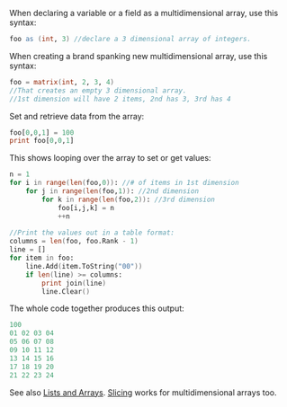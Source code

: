 When declaring a variable or a field as a multidimensional array, use this syntax:

```boo
foo as (int, 3) //declare a 3 dimensional array of integers.
```

When creating a brand spanking new multidimensional array, use this syntax:

```boo
foo = matrix(int, 2, 3, 4)
//That creates an empty 3 dimensional array.
//1st dimension will have 2 items, 2nd has 3, 3rd has 4
```

Set and retrieve data from the array:

```boo
foo[0,0,1] = 100
print foo[0,0,1]
```

This shows looping over the array to set or get values:

```boo
n = 1
for i in range(len(foo,0)): //# of items in 1st dimension
    for j in range(len(foo,1)): //2nd dimension
        for k in range(len(foo,2)): //3rd dimension
            foo[i,j,k] = n
            ++n
 
//Print the values out in a table format:
columns = len(foo, foo.Rank - 1)
line = []
for item in foo:
    line.Add(item.ToString("00"))
    if len(line) >= columns:
        print join(line)
        line.Clear()
```

The whole code together produces this output:

```boo
100
01 02 03 04
05 06 07 08
09 10 11 12
13 14 15 16
17 18 19 20
21 22 23 24
```

See also [Lists and Arrays](Lists-and-Arrays). [Slicing](Slicing) works for multidimensional arrays too.
